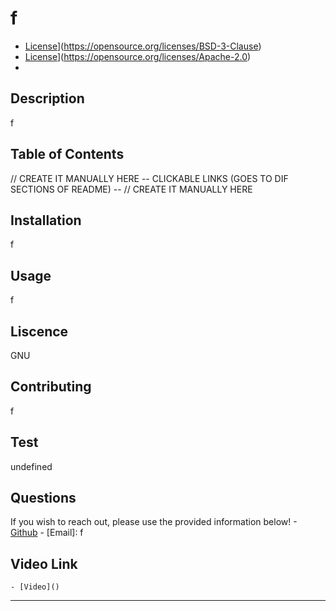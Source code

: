 # f

 - [License](https://img.shields.io/badge/License-GNU-green.svg)](https://opensource.org/licenses/BSD-3-Clause)
 - [License](https://img.shields.io/badge/License-Apache_2.0-blue.svg)](https://opensource.org/licenses/Apache-2.0)
 - 

## Description
f

## Table of Contents
// CREATE IT MANUALLY HERE
    -- CLICKABLE LINKS (GOES TO DIF SECTIONS OF README) --
// CREATE IT MANUALLY HERE
## Installation
f

## Usage
f

## Liscence
GNU

## Contributing
f

## Test
undefined

## Questions
If you wish to reach out, please use the provided information below!
    - [Github](https://github.com/jimbolikesgithub)
    - [Email]: f

## Video Link 
    - [Video]()

---
